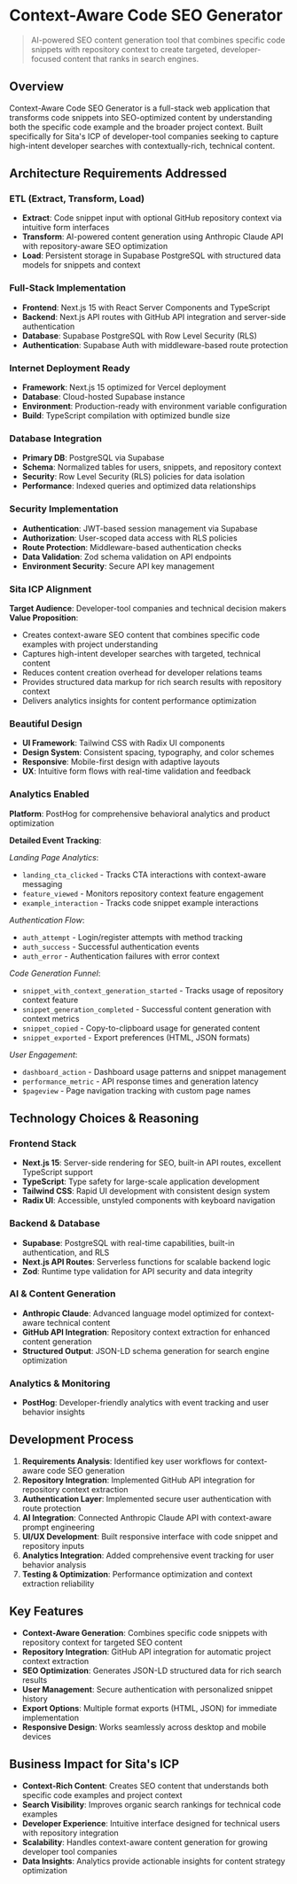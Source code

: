 # Context-Aware Code SEO Generator

> AI-powered SEO content generation tool that combines specific code snippets with repository context to create targeted, developer-focused content that ranks in search engines.

## Overview

Context-Aware Code SEO Generator is a full-stack web application that transforms code snippets into SEO-optimized content by understanding both the specific code example and the broader project context. Built specifically for Sita's ICP of developer-tool companies seeking to capture high-intent developer searches with contextually-rich, technical content.

## Architecture Requirements Addressed

### ETL (Extract, Transform, Load)
- **Extract**: Code snippet input with optional GitHub repository context via intuitive form interfaces
- **Transform**: AI-powered content generation using Anthropic Claude API with repository-aware SEO optimization
- **Load**: Persistent storage in Supabase PostgreSQL with structured data models for snippets and context

### Full-Stack Implementation
- **Frontend**: Next.js 15 with React Server Components and TypeScript
- **Backend**: Next.js API routes with GitHub API integration and server-side authentication
- **Database**: Supabase PostgreSQL with Row Level Security (RLS)
- **Authentication**: Supabase Auth with middleware-based route protection

### Internet Deployment Ready
- **Framework**: Next.js 15 optimized for Vercel deployment
- **Database**: Cloud-hosted Supabase instance
- **Environment**: Production-ready with environment variable configuration
- **Build**: TypeScript compilation with optimized bundle size

### Database Integration
- **Primary DB**: PostgreSQL via Supabase
- **Schema**: Normalized tables for users, snippets, and repository context
- **Security**: Row Level Security (RLS) policies for data isolation
- **Performance**: Indexed queries and optimized data relationships

### Security Implementation
- **Authentication**: JWT-based session management via Supabase
- **Authorization**: User-scoped data access with RLS policies
- **Route Protection**: Middleware-based authentication checks
- **Data Validation**: Zod schema validation on API endpoints
- **Environment Security**: Secure API key management

### Sita ICP Alignment
**Target Audience**: Developer-tool companies and technical decision makers
**Value Proposition**: 
- Creates context-aware SEO content that combines specific code examples with project understanding
- Captures high-intent developer searches with targeted, technical content
- Reduces content creation overhead for developer relations teams
- Provides structured data markup for rich search results with repository context
- Delivers analytics insights for content performance optimization

### Beautiful Design
- **UI Framework**: Tailwind CSS with Radix UI components
- **Design System**: Consistent spacing, typography, and color schemes
- **Responsive**: Mobile-first design with adaptive layouts
- **UX**: Intuitive form flows with real-time validation and feedback

### Analytics Enabled

**Platform**: PostHog for comprehensive behavioral analytics and product optimization

**Detailed Event Tracking**:

*Landing Page Analytics*:
- `landing_cta_clicked` - Tracks CTA interactions with context-aware messaging
- `feature_viewed` - Monitors repository context feature engagement
- `example_interaction` - Tracks code snippet example interactions

*Authentication Flow*:
- `auth_attempt` - Login/register attempts with method tracking
- `auth_success` - Successful authentication events
- `auth_error` - Authentication failures with error context

*Code Generation Funnel*:
- `snippet_with_context_generation_started` - Tracks usage of repository context feature
- `snippet_generation_completed` - Successful content generation with context metrics
- `snippet_copied` - Copy-to-clipboard usage for generated content
- `snippet_exported` - Export preferences (HTML, JSON formats)

*User Engagement*:
- `dashboard_action` - Dashboard usage patterns and snippet management
- `performance_metric` - API response times and generation latency
- `$pageview` - Page navigation tracking with custom page names

## Technology Choices & Reasoning

### Frontend Stack
- **Next.js 15**: Server-side rendering for SEO, built-in API routes, excellent TypeScript support
- **TypeScript**: Type safety for large-scale application development
- **Tailwind CSS**: Rapid UI development with consistent design system
- **Radix UI**: Accessible, unstyled components with keyboard navigation

### Backend & Database
- **Supabase**: PostgreSQL with real-time capabilities, built-in authentication, and RLS
- **Next.js API Routes**: Serverless functions for scalable backend logic
- **Zod**: Runtime type validation for API security and data integrity

### AI & Content Generation
- **Anthropic Claude**: Advanced language model optimized for context-aware technical content
- **GitHub API Integration**: Repository context extraction for enhanced content generation
- **Structured Output**: JSON-LD schema generation for search engine optimization

### Analytics & Monitoring
- **PostHog**: Developer-friendly analytics with event tracking and user behavior insights

## Development Process

1. **Requirements Analysis**: Identified key user workflows for context-aware code SEO generation
2. **Repository Integration**: Implemented GitHub API integration for repository context extraction
3. **Authentication Layer**: Implemented secure user authentication with route protection
4. **AI Integration**: Connected Anthropic Claude API with context-aware prompt engineering
5. **UI/UX Development**: Built responsive interface with code snippet and repository inputs
6. **Analytics Integration**: Added comprehensive event tracking for user behavior analysis
7. **Testing & Optimization**: Performance optimization and context extraction reliability

## Key Features

- **Context-Aware Generation**: Combines specific code snippets with repository context for targeted SEO content
- **Repository Integration**: GitHub API integration for automatic project context extraction
- **SEO Optimization**: Generates JSON-LD structured data for rich search results
- **User Management**: Secure authentication with personalized snippet history
- **Export Options**: Multiple format exports (HTML, JSON) for immediate implementation
- **Responsive Design**: Works seamlessly across desktop and mobile devices

## Business Impact for Sita's ICP

- **Context-Rich Content**: Creates SEO content that understands both specific code examples and project context
- **Search Visibility**: Improves organic search rankings for technical code examples
- **Developer Experience**: Intuitive interface designed for technical users with repository integration
- **Scalability**: Handles context-aware content generation for growing developer tool companies
- **Data Insights**: Analytics provide actionable insights for content strategy optimization
